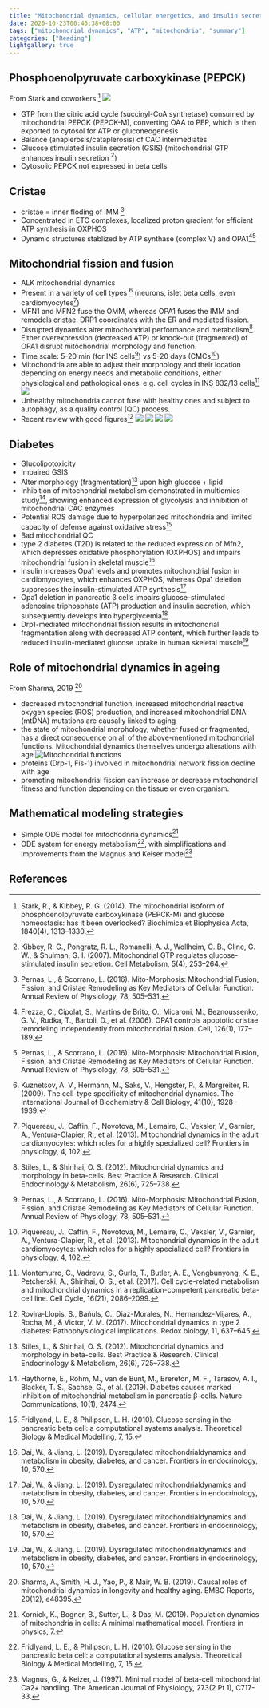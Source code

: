 ```yaml
---
title: "Mitochondrial dynamics, cellular energetics, and insulin secretion: a summary"
date: 2020-10-23T00:46:38+08:00
tags: ["mitochondrial dynamics", "ATP", "mitochondria", "summary"]
categories: ["Reading"]
lightgallery: true
---
```



<!--more-->

## Phosphoenolpyruvate carboxykinase (PEPCK)
From Stark and coworkers [^Stark2014]
![](https://www.ncbi.nlm.nih.gov/pmc/articles/PMC3943549/bin/nihms-535670-f0002.jpg)

* GTP from the citric acid cycle (succinyl-CoA synthetase) consumed by mitochondrial PEPCK (PEPCK-M), converting OAA to PEP, which is then exported to cytosol for ATP or gluconeogenesis
* Balance (anaplerosis/cataplerosis) of CAC intermediates
* Glucose stimulated insulin secretion (GSIS) (mitochondrial GTP enhances insulin secretion
[^Kibbey2007])
* Cytosolic PEPCK not expressed in beta cells

## Cristae
* cristae = inner floding of IMM [^Pernas2016]
* Concentrated in ETC complexes, localized proton gradient for efficient ATP synthesis in OXPHOS
* Dynamic structures stablized by ATP synthase (complex V) and OPA1[^Frezza2006][^Pernas2016]

## Mitochondrial fission and fusion
* ALK mitochondrial dynamics
* Present in a variety of cell types [^Kuznetsov2009] (neurons, islet beta cells, even cardiomyocytes[^Piquereau2013])
* MFN1 and MFN2 fuse the OMM, whereas OPA1 fuses the IMM and remodels cristae. DRP1 coordinates with the ER and mediated fission.
* Disrupted dynamics alter mitochondrial performance and metabolism[^Stiles2012]. Either overexpression (decreased ATP) or knock-out (fragmented) of OPA1 disrupt mitochondrial morphology and function.
* Time scale: 5-20 min (for INS cells[^Pernas2016]) vs 5-20 days (CMCs[^Piquereau2013])
* Mitochondria are able to adjust their morphology and their location depending on energy needs and metabolic conditions, either physiological and pathological ones. e.g. cell cycles in INS 832/13 cells[^Montemurro2017]
  ![](https://www.ncbi.nlm.nih.gov/pmc/articles/PMC5731404/bin/kccy-16-21-1361069-g008.jpg)
* Unhealthy mitochondria cannot fuse with healthy ones and subject to autophagy, as a quality control (QC) process.
* Recent review with good figures[^Rovira2017]
  ![](https://www.ncbi.nlm.nih.gov/pmc/articles/PMC5284490/bin/gr1.jpg)
  ![](https://www.ncbi.nlm.nih.gov/pmc/articles/PMC5284490/bin/gr2.jpg)
  ![](https://www.ncbi.nlm.nih.gov/pmc/articles/PMC5284490/bin/gr3.jpg)
  ![](https://www.ncbi.nlm.nih.gov/pmc/articles/PMC5284490/bin/gr4.jpg)

## Diabetes
* Glucolipotoxicity
* Impaired GSIS
* Alter morphology (fragmentation)[^Stiles2012] upon high glucose + lipid
* Inhibition of mitochondrial metabolism demonstrated in multiomics study[^Haythorne2019], showing enhanced expression of glycolysis and inhibition of mitochondrial CAC enzymes
* Potential ROS damage due to hyperpolarized mitochondria and limited capacity of defense against oxidative stress[^Fridlyand2010]
* Bad mitochondrial QC
* type 2 diabetes (T2D) is related to the reduced expression of Mfn2, which depresses oxidative phosphorylation (OXPHOS) and impairs mitochondrial fusion in skeletal muscle[^Dai2019]
* insulin increases Opa1 levels and promotes mitochondrial fusion in cardiomyocytes, which enhances OXPHOS, whereas Opa1 deletion suppresses the insulin-stimulated ATP synthesis[^Dai2019]
* Opa1 deletion in pancreatic β cells impairs glucose-stimulated adenosine triphosphate (ATP) production and insulin secretion, which subsequently develops into hyperglycemia[^Dai2019]
* Drp1-mediated mitochondrial fission results in mitochondrial fragmentation along with decreased ATP content, which further leads to reduced insulin-mediated glucose uptake in human skeletal muscle[^Dai2019]

## Role of mitochondrial dynamics in ageing
From Sharma, 2019 [^Sharma2019]
* decreased mitochondrial function, increased mitochondrial  reactive  oxygen  species  (ROS)  production,  and increased mitochondrial DNA (mtDNA) mutations are causally linked to aging
* the state of mitochondrial morphology, whether fused or fragmented, has a direct consequence on all of the above-mentioned mitochondrial functions. Mitochondrial  dynamics  themselves undergo alterations with age
![](https://i.imgur.com/5Lenbj1.png "Mitochondrial functions")
* proteins (Drp-1, Fis-1) involved in mitochondrial network fission decline with age
* promoting mitochondrial fission can increase or decrease mitochondrial fitness and function depending on the tissue or even organism.

## Mathematical modeling strategies
* Simple ODE model for mitochodnria dynamics[^Kornick2019]
* ODE system for energy metabolism[^Fridlyand2010], with simplifications and improvements from the Magnus and Keiser model[^Magnus1997]

## References

[^Stark2014]: Stark, R., & Kibbey, R. G. (2014). The mitochondrial isoform of phosphoenolpyruvate carboxykinase (PEPCK-M) and glucose homeostasis: has it been overlooked? Biochimica et Biophysica Acta, 1840(4), 1313–1330.

[^Piquereau2013]: Piquereau, J., Caffin, F., Novotova, M., Lemaire, C., Veksler, V., Garnier, A., Ventura-Clapier, R., et al. (2013). Mitochondrial dynamics in the adult cardiomyocytes: which roles for a highly specialized cell? Frontiers in physiology, 4, 102.

[^Kuznetsov2009]: Kuznetsov, A. V., Hermann, M., Saks, V., Hengster, P., & Margreiter, R. (2009). The cell-type specificity of mitochondrial dynamics. The International Journal of Biochemistry & Cell Biology, 41(10), 1928–1939.

[^Frezza2006]: Frezza, C., Cipolat, S., Martins de Brito, O., Micaroni, M., Beznoussenko, G. V., Rudka, T., Bartoli, D., et al. (2006). OPA1 controls apoptotic cristae remodeling independently from mitochondrial fusion. Cell, 126(1), 177–189.

[^Montemurro2017]: Montemurro, C., Vadrevu, S., Gurlo, T., Butler, A. E., Vongbunyong, K. E., Petcherski, A., Shirihai, O. S., et al. (2017). Cell cycle-related metabolism and mitochondrial dynamics in a replication-competent pancreatic beta-cell line. Cell Cycle, 16(21), 2086–2099.

[^Kornick2019]: Kornick, K., Bogner, B., Sutter, L., & Das, M. (2019). Population dynamics of mitochondria in cells: A minimal mathematical model. Frontiers in physics, 7.

[^Kibbey2007]: Kibbey, R. G., Pongratz, R. L., Romanelli, A. J., Wollheim, C. B., Cline, G. W., & Shulman, G. I. (2007). Mitochondrial GTP regulates glucose-stimulated insulin secretion. Cell Metabolism, 5(4), 253–264.

[^Pernas2016]: Pernas, L., & Scorrano, L. (2016). Mito-Morphosis: Mitochondrial Fusion, Fission, and Cristae Remodeling as Key Mediators of Cellular Function. Annual Review of Physiology, 78, 505–531.

[^Fridlyand2010]: Fridlyand, L. E., & Philipson, L. H. (2010). Glucose sensing in the pancreatic beta cell: a computational systems analysis. Theoretical Biology & Medical Modelling, 7, 15.

[^Magnus1997]: Magnus, G., & Keizer, J. (1997). Minimal model of beta-cell mitochondrial Ca2+ handling. The American Journal of Physiology, 273(2 Pt 1), C717-33.

[^Haythorne2019]: Haythorne, E., Rohm, M., van de Bunt, M., Brereton, M. F., Tarasov, A. I., Blacker, T. S., Sachse, G., et al. (2019). Diabetes causes marked inhibition of mitochondrial metabolism in pancreatic β-cells. Nature Communications, 10(1), 2474.

[^Stiles2012]: Stiles, L., & Shirihai, O. S. (2012). Mitochondrial dynamics and morphology in beta-cells. Best Practice & Research. Clinical Endocrinology & Metabolism, 26(6), 725–738.

[^Dai2019]: Dai, W., & Jiang, L. (2019). Dysregulated mitochondrialdynamics and metabolism in obesity, diabetes, and cancer. Frontiers in endocrinology, 10, 570.

[^Rovira2017]: Rovira-Llopis, S., Bañuls, C., Diaz-Morales, N., Hernandez-Mijares, A., Rocha, M., & Victor, V. M. (2017). Mitochondrial dynamics in type 2 diabetes: Pathophysiological implications. Redox biology, 11, 637–645.

[^Sharma2019]: Sharma, A., Smith, H. J., Yao, P., & Mair, W. B. (2019). Causal roles of mitochondrial dynamics in longevity and healthy aging. EMBO Reports, 20(12), e48395.
